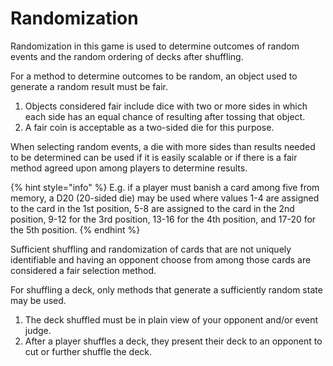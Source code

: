 # Randomization

Randomization in this game is used to determine outcomes of random events and the random ordering of decks after shuffling.

For a method to determine outcomes to be random, an object used to generate a random result must be fair.&#x20;

1. Objects considered fair include dice with two or more sides in which each side has an equal chance of resulting after tossing that object.
2. A fair coin is acceptable as a two-sided die for this purpose.

When selecting random events, a die with more sides than results needed to be determined can be used if it is easily scalable or if there is a fair method agreed upon among players to determine results.&#x20;

{% hint style="info" %}
E.g. if a player must banish a card among five from memory, a D20 (20-sided die) may be used where values 1-4 are assigned to the card in the 1st position, 5-8 are assigned to the card in the 2nd position, 9-12 for the 3rd position, 13-16 for the 4th position, and 17-20 for the 5th position.
{% endhint %}

Sufficient shuffling and randomization of cards that are not uniquely identifiable and having an opponent choose from among those cards are considered a fair selection method.

For shuffling a deck, only methods that generate a sufficiently random state may be used.

1. The deck shuffled must be in plain view of your opponent and/or event judge.
2. After a player shuffles a deck, they present their deck to an opponent to cut or further shuffle the deck.
